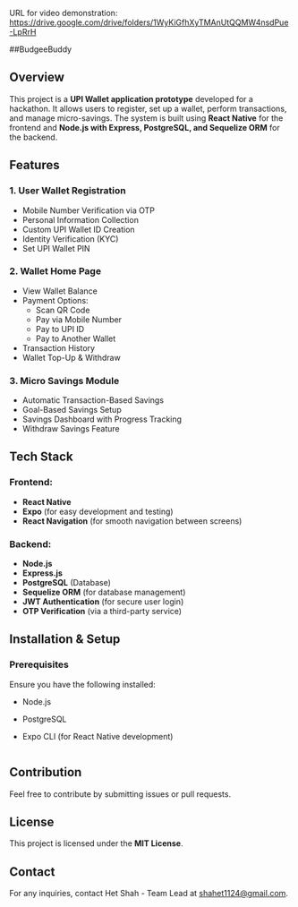 URL for video demonstration: https://drive.google.com/drive/folders/1WyKiGfhXyTMAnUtQQMW4nsdPue-LpRrH

##BudgeeBuddy

## Overview
This project is a **UPI Wallet application prototype** developed for a hackathon. It allows users to register, set up a wallet, perform transactions, and manage micro-savings. The system is built using **React Native** for the frontend and **Node.js with Express, PostgreSQL, and Sequelize ORM** for the backend.

## Features
### 1. User Wallet Registration
- Mobile Number Verification via OTP
- Personal Information Collection
- Custom UPI Wallet ID Creation
- Identity Verification (KYC)
- Set UPI Wallet PIN

### 2. Wallet Home Page
- View Wallet Balance
- Payment Options:
  - Scan QR Code
  - Pay via Mobile Number
  - Pay to UPI ID
  - Pay to Another Wallet
- Transaction History
- Wallet Top-Up & Withdraw

### 3. Micro Savings Module
- Automatic Transaction-Based Savings
- Goal-Based Savings Setup
- Savings Dashboard with Progress Tracking
- Withdraw Savings Feature

## Tech Stack
### Frontend:
- **React Native**
- **Expo** (for easy development and testing)
- **React Navigation** (for smooth navigation between screens)

### Backend:
- **Node.js**
- **Express.js**
- **PostgreSQL** (Database)
- **Sequelize ORM** (for database management)
- **JWT Authentication** (for secure user login)
- **OTP Verification** (via a third-party service)

## Installation & Setup
### Prerequisites
Ensure you have the following installed:
- Node.js
- PostgreSQL
- Expo CLI (for React Native development)

   ```

## Contribution
Feel free to contribute by submitting issues or pull requests.

## License
This project is licensed under the **MIT License**.

## Contact
For any inquiries, contact Het Shah - Team Lead at shahet1124@gmail.com.

